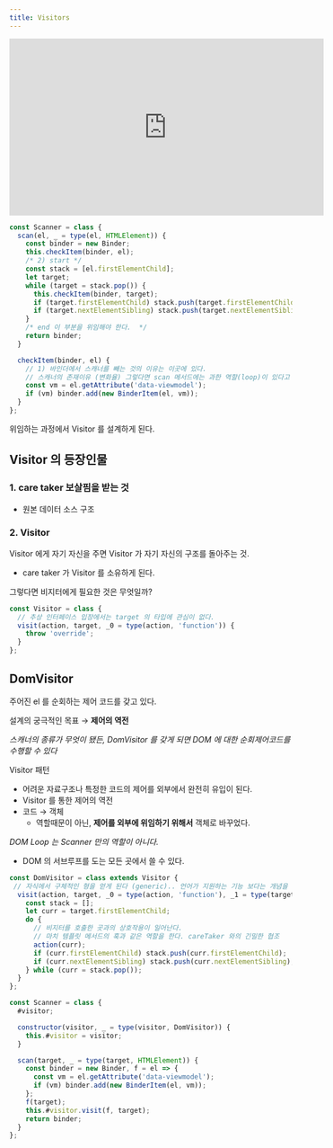 ```yaml
---
title: Visitors 
---
```


<iframe width="560" height="315" src="https://www.youtube.com/embed/r4vOF7WpxgM" title="YouTube video player" frameborder="0" allow="accelerometer; autoplay; clipboard-write; encrypted-media; gyroscope; picture-in-picture" allowfullscreen></iframe>

```javascript
const Scanner = class {
  scan(el, _ = type(el, HTMLElement)) {
    const binder = new Binder;
    this.checkItem(binder, el);
    /* 2) start */
    const stack = [el.firstElementChild];
    let target;
    while (target = stack.pop()) {
      this.checkItem(binder, target);
      if (target.firstElementChild) stack.push(target.firstElementChild);
      if (target.nextElementSibling) stack.push(target.nextElementSibling);
    }
    /* end 이 부분을 위임해야 한다.  */
    return binder;
  }

  checkItem(binder, el) {
    // 1) 바인더에서 스캐너를 빼는 것의 이유는 이곳에 있다.  
    // 스캐너의 존재이유 (변화율) 그렇다면 scan 메서드에는 과한 역할(loop)이 있다고 생각되지 않는가.?
    const vm = el.getAttribute('data-viewmodel');
    if (vm) binder.add(new BinderItem(el, vm));
  }
};
```
위임하는 과정에서 Visitor 를 설계하게 된다.

## Visitor 의 등장인물 
### 1. care taker 보살핌을 받는 것
- 원본 데이터 소스 구조

### 2. Visitor

Visitor 에게 자기 자신을 주면 Visitor 가 자기 자신의 구조를 돌아주는 것.
- care taker 가 Visitor 를 소유하게 된다.

그렇다면 비지터에게 필요한 것은 무엇일까?
```javascript
const Visitor = class {
  // 추상 인터페이스 입장에서는 target 의 타입에 관심이 없다.
  visit(action, target, _0 = type(action, 'function')) {
    throw 'override';
  }
};
```
## DomVisitor
주어진 el 를 순회하는 제어 코드를 갖고 있다. 

설계의 궁극적인 목표 → **제어의 역전** 

*스캐너의 종류가 무엇이 됐든, DomVisitor 를 갖게 되면 DOM 에 대한 순회제어코드를 수행할 수 있다*

Visitor 패턴
- 어려운 자료구조나 특정한 코드의 제어를 외부에서 완전히 유입이 된다.
- Visitor 를 통한 제어의 역전
- 코드 → 객체
    - 역할때문이 아닌, **제어를 외부에 위임하기 위해서** 객체로 바꾸었다. 

*DOM Loop 는 Scanner 만의 역할이 아니다.* 
- DOM 의 서브루프를 도는 모든 곳에서 쓸 수 있다. 

```javascript
const DomVisitor = class extends Visitor {
 // 자식에서 구체적인 형을 얻게 된다 (generic).. 언어가 지원하는 기능 보다는 개념을 어떻게 적용하느냐가 중요하다.....
  visit(action, target, _0 = type(action, 'function'), _1 = type(target, HTMLElement)) {
    const stack = [];
    let curr = target.firstElementChild;
    do {
      // 비지터를 호출한 곳과의 상호작용이 일어난다.
      // 마치 템플릿 메서드의 훅과 같은 역할을 한다. careTaker 와의 긴밀한 협조
      action(curr);
      if (curr.firstElementChild) stack.push(curr.firstElementChild);
      if (curr.nextElementSibling) stack.push(curr.nextElementSibling);
    } while (curr = stack.pop());
  }
};
```
```javascript
const Scanner = class {
  #visitor;

  constructor(visitor, _ = type(visitor, DomVisitor)) {
    this.#visitor = visitor;
  }

  scan(target, _ = type(target, HTMLElement)) {
    const binder = new Binder, f = el => {
      const vm = el.getAttribute('data-viewmodel');
      if (vm) binder.add(new BinderItem(el, vm));
    };
    f(target);
    this.#visitor.visit(f, target);
    return binder;
  }
};
```
